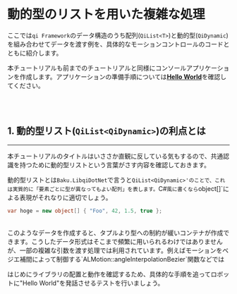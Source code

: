 # 動的型のリストを用いた複雑な処理

ここでは`qi Framework`のデータ構造のうち配列(`QiList<T>`)と動的型(`QiDynamic`)を組み合わせてデータを渡す例を、具体的なモーションコントロールのコードとともに紹介します。

本チュートリアルも前までのチュートリアルと同様にコンソールアプリケーションを作成します。アプリケーションの準備手順については[**Hello World**](./hello_world.md)を確認してください。


<br/> <br/>
## 1. 動的型リスト(`QiList<QiDynamic>`)の利点とは
- - -
本チュートリアルのタイトルはいささか直観に反している気もするので、共通認識を持つために動的型リストという言葉がさす内容を確認しておきます。

動的型リストとは`Baku.LibqiDotNet`で言うと`QiList<QiDynamic>'のことで、これは実質的に「要素ごとに型が異なってもよい配列」を表します。`C#`風に書くなら`object[]`による表現がそれなりに適切でしょう。

```csharp
var hoge = new object[] { "Foo", 42, 1.5, true };
```

<br/>
このようなデータを作成すると、タプルより型への制約が緩いコンテナが作成できます。こうしたデータ形式はそこまで頻繁に用いられるわけではありませんが、一部の複雑な引数を渡す処理では利用されています。例えばモーションをベジエ補間によって制御する`ALMotion::angleInterpolationBezier`関数などでは

はじめにライブラリの配置と動作を確認するため、具体的な手順を追ってロボットに"Hello World"を発話させるテストを行いましょう。


<br/> <br/>


